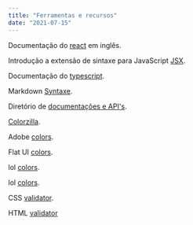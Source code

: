 ```yaml
---
title: "Ferramentas e recursos"
date: "2021-07-15"
---
```


Documentação do [react](https://reactjs.org) em inglês.

Introdução a extensão de sintaxe para JavaScript [JSX](https://pt-br.reactjs.org/docs/introducing-jsx.html).

Documentação do [typescript](https://www.typescriptlang.org).

Markdown [Syntaxe](https://www.markdownguide.org/basic-syntax).

Diretório de [documentações e API's](https://devdocs.io).

[Colorzilla](https://www.colorzilla.com).

Adobe [colors](https://color.adobe.com/explore).

Flat UI [colors](https://flatuicolors.com).

lol [colors](https://colors.lol).

lol [colors](lolcolors.com).

CSS [validator](https://jigsaw.w3.org/css-validator).

HTML [validator](https://validator.w3.org)